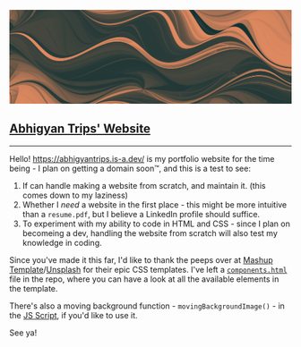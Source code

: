![Abhigyan Trips](./assets/images/header-1.jpg)
## [Abhigyan Trips' Website](https://abhigyantrips.is-a.dev/)
---
Hello! https://abhigyantrips.is-a.dev/ is my portfolio website for the time being - I plan on getting a domain soon™, and this is a test to see:
1. If can handle making a website from scratch, and maintain it. (this comes down to my laziness)
2. Whether I *need* a website in the first place - this might be more intuitive than a `resume.pdf`, but I believe a LinkedIn profile should suffice.
3. To experiment with my ability to code in HTML and CSS - since I plan on becomeing a dev, handling the website from scratch will also test my knowledge in coding.

Since you've made it this far, I'd like to thank the peeps over at [Mashup Template](http://www.mashup-template.com/)/[Unsplash](https://www.unsplash.com/) for their epic CSS templates. I've left a [`components.html`](./components.html) file in the repo, where you can have a look at all the available elements in the template.

There's also a moving background function - `movingBackgroundImage()` - in the [JS Script](./main.70a66962.js), if you'd like to use it.

See ya!